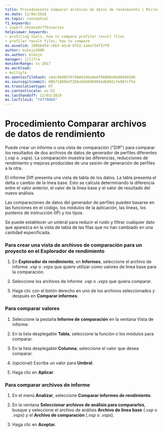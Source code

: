 ```yaml
---
title: Procedimiento Comparar archivos de datos de rendimiento | Microsoft Docs
ms.date: 11/04/2016
ms.topic: conceptual
f1_keywords:
- vsperf.choosediffbinaries
helpviewer_keywords:
- profiling tools, how to compare profiler result files
- profiler result files, how to compare
ms.assetid: 1905b45d-c6b3-43c8-87b1-1aee734f37f9
author: mikejo5000
ms.author: mikejo
manager: jillfra
monikerRange: vs-2017
ms.workload:
- multiple
ms.openlocfilehash: c6dc9d485f6f40eb345ade8f9680be9e0b948106
ms.sourcegitcommit: 00b71889bd72b6a566586885bdb982cfe807cf54
ms.translationtype: HT
ms.contentlocale: es-ES
ms.lasthandoff: 12/03/2019
ms.locfileid: "74779004"
---
```

# <a name="how-to-compare-performance-data-files"></a>Procedimiento Comparar archivos de datos de rendimiento
Puede crear un informe o una vista de comparación ("Diff") para comparar los resultados de dos archivos de datos de generador de perfiles diferentes (.*vsp* o .*vsps*). La comparación muestra las diferencias, reducciones de rendimiento y mejoras producidas de una sesión de generación de perfiles a la otra.

 El informe Diff presenta una vista de tabla de los datos. La tabla presenta el delta o cambio de la línea base. Esto se calcula determinando la diferencia entre el valor anterior, el valor de la línea base y el valor de resultado del nuevo análisis.

 Las comparaciones de datos del generador de perfiles pueden basarse en las funciones en el código, los módulos de la aplicación, las líneas, los punteros de instrucción (IP) y los tipos.

 Se puede establecer un umbral para reducir el ruido y filtrar cualquier dato que aparezca en la vista de tabla de las filas que no han cambiado en una cantidad especificada.

### <a name="to-create-comparison-file-view-for-a-project-in-performance-explorer"></a>Para crear una vista de archivos de comparación para un proyecto en el Explorador de rendimiento

1. En **Explorador de rendimiento**, en **Informes**, seleccione el archivo de informe .*vsp* o .*vsps* que quiere utilizar como valores de línea base para la comparación.

2. Seleccione los archivos de informe .*vsp* o .*vsps* que quiera comparar.

3. Haga clic con el botón derecho en uno de los archivos seleccionados y después en **Comparar informes**.

### <a name="to-compare-values"></a>Para comparar valores

1. Seleccione la pestaña **Informe de comparación** en la ventana Vista de informe.

2. En la lista desplegable **Tabla**, seleccione la función o los módulos para comparar.

3. En la lista desplegable **Columna**, seleccione el valor que desea comparar.

4. (opcional) Escriba un valor para **Umbral**.

5. Haga clic en **Aplicar**.

### <a name="to-compare-report-files"></a>Para comparar archivos de informe

1. En el menú **Analizar**, seleccione **Comparar informes de rendimiento**.

2. En la ventana **Seleccionar archivos de análisis para compararlos**, busque y seleccione el archivo de análisis **Archivo de línea base** (.*vsp* o .*vsps*) y el **Archivo de comparación** (.*vsp* o .*vsps*).

3. Haga clic en **Aceptar**.
